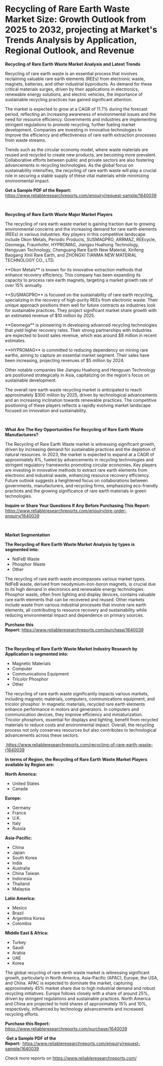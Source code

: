 <p><h1>Recycling of Rare Earth Waste Market Size: Growth Outlook from 2025 to 2032, projecting at Market's Trends Analysis by Application, Regional Outlook, and Revenue</h1></p><p><strong>Recycling of Rare Earth Waste Market Analysis and Latest Trends</strong></p>
<p><p>Recycling of rare earth waste is an essential process that involves reclaiming valuable rare earth elements (REEs) from electronic waste, magnets, batteries, and other industrial byproducts. As demand for these critical materials surges, driven by their applications in electronics, renewable energy solutions, and electric vehicles, the importance of sustainable recycling practices has gained significant attention. </p><p>The market is expected to grow at a CAGR of 11.7% during the forecast period, reflecting an increasing awareness of environmental issues and the need for resource efficiency. Governments and industries are implementing stringent regulations to promote recycling, further fueling market development. Companies are investing in innovative technologies to improve the efficiency and effectiveness of rare earth extraction processes from waste streams. </p><p>Trends such as the circular economy model, where waste materials are reused and recycled to create new products, are becoming more prevalent. Collaborative efforts between public and private sectors are also fostering advancements in recycling technologies. As the global focus on sustainability intensifies, the recycling of rare earth waste will play a crucial role in securing a stable supply of these vital materials while minimizing environmental impact.</p></p>
<p><strong>Get a Sample PDF of the Report:&nbsp;</strong> <a href="https://www.reliableresearchreports.com/enquiry/request-sample/1640039?utm_campaign=3269&utm_medium=2&utm_source=Github&utm_content=ia&utm_term=11032025&utm_id=recycling-of-rare-earth-waste">https://www.reliableresearchreports.com/enquiry/request-sample/1640039</a></p>
<p>&nbsp;</p>
<p><strong>Recycling of Rare Earth Waste Major Market Players</strong></p>
<p><p>The recycling of rare earth waste market is gaining traction due to growing environmental concerns and the increasing demand for rare earth elements (REEs) in various industries. Key players in this competitive landscape include Okon Metals, Periodic Products, SUSMAGPRO, ARRMAZ, REEcycle, Geomega, Fraunhofer, HYPROMAG, Jiangsu Huahong Technology, Hengyuan Technology, Chenguang Rare Earth New Material, Xinfeng Baogang Xinli Rare Earth, and ZHONGXI TIANMA NEW MATERIAL TECHNOLOGY CO., LTD.</p><p>**Okon Metals** is known for its innovative extraction methods that enhance recovery efficiency. This company has been expanding its capacity to process rare earth magnets, targeting a market growth rate of over 15% annually.</p><p>**SUSMAGPRO** is focused on the sustainability of rare earth recycling, specializing in the recovery of high-purity REEs from electronic waste. Their unique approach positions them well for future contracts as industries look for sustainable practices. They project significant market share growth with an estimated revenue of $10 million by 2025.</p><p>**Geomega** is pioneering in developing advanced recycling technologies that yield higher recovery rates. Their strong partnerships with industries are expected to boost sales revenue, which was around $8 million in recent estimates.</p><p>**HYPROMAG** is committed to reducing dependency on mining rare earths, aiming to capture an essential market segment. Their sales have been increasing, projecting revenues of $5 million by 2024.</p><p>Other notable companies like Jiangsu Huahong and Hengyuan Technology are positioned strategically in Asia, capitalizing on the region's focus on sustainable development.</p><p>The overall rare earth waste recycling market is anticipated to reach approximately $300 million by 2025, driven by technological advancements and an increasing inclination towards renewable practices. The competitive positioning of these players reflects a rapidly evolving market landscape focused on innovation and sustainability.</p></p>
<p>&nbsp;</p>
<p><strong>What Are The Key Opportunities For Recycling of Rare Earth Waste Manufacturers?</strong></p>
<p><p>The Recycling of Rare Earth Waste market is witnessing significant growth, driven by increasing demand for sustainable practices and the depletion of natural resources. In 2023, the market is expected to expand at a CAGR of approximately 8%, fueled by advancements in recycling technologies and stringent regulatory frameworks promoting circular economies. Key players are investing in innovative methods to extract rare earth elements from electronic and industrial waste, enhancing resource recovery efficiency. Future outlook suggests a heightened focus on collaborations between governments, manufacturers, and recycling firms, emphasizing eco-friendly practices and the growing significance of rare earth materials in green technologies.</p></p>
<p><strong>Inquire or Share Your Questions If Any Before Purchasing This Report:</strong> <a href="https://www.reliableresearchreports.com/enquiry/pre-order-enquiry/1640039?utm_campaign=3269&utm_medium=2&utm_source=Github&utm_content=ia&utm_term=11032025&utm_id=recycling-of-rare-earth-waste">https://www.reliableresearchreports.com/enquiry/pre-order-enquiry/1640039</a></p>
<p>&nbsp;</p>
<p><strong>Market Segmentation</strong></p>
<p><strong>The Recycling of Rare Earth Waste Market Analysis by types is segmented into:</strong></p>
<p><ul><li>NdFeB Waste</li><li>Phosphor Waste</li><li>Other</li></ul></p>
<p><p>The recycling of rare earth waste encompasses various market types. NdFeB waste, derived from neodymium-iron-boron magnets, is crucial due to its high demand in electronics and renewable energy technologies. Phosphor waste, often from lighting and display devices, contains valuable rare earth elements that can be recovered and reused. Other markets include waste from various industrial processes that involve rare earth elements, all contributing to resource recovery and sustainability while reducing environmental impact and dependence on primary sources.</p></p>
<p><strong>Purchase this Report:&nbsp;</strong><a href="https://www.reliableresearchreports.com/purchase/1640039?utm_campaign=3269&utm_medium=2&utm_source=Github&utm_content=ia&utm_term=11032025&utm_id=recycling-of-rare-earth-waste">https://www.reliableresearchreports.com/purchase/1640039</a></p>
<p>&nbsp;</p>
<p><strong>The Recycling of Rare Earth Waste Market Industry Research by Application is segmented into:</strong></p>
<p><ul><li>Magnetic Materials</li><li>Computer</li><li>Communications Equipment</li><li>Tricolor Phosphor</li><li>Other</li></ul></p>
<p><p>The recycling of rare earth waste significantly impacts various markets, including magnetic materials, computers, communications equipment, and tricolor phosphor. In magnetic materials, recycled rare earth elements enhance performance in motors and generators. In computers and communication devices, they improve efficiency and miniaturization. Tricolor phosphors, essential for displays and lighting, benefit from recycled materials to reduce costs and environmental impact. Overall, the recycling process not only conserves resources but also contributes to technological advancements across these sectors.</p></p>
<p><a href="https://www.reliableresearchreports.com/recycling-of-rare-earth-waste-r1640039?utm_campaign=3269&utm_medium=2&utm_source=Github&utm_content=ia&utm_term=11032025&utm_id=recycling-of-rare-earth-waste">&nbsp;https://www.reliableresearchreports.com/recycling-of-rare-earth-waste-r1640039</a></p>
<p><strong>In terms of Region, the Recycling of Rare Earth Waste Market Players available by Region are:</strong></p>
<p>
    <p> <strong> North America: </strong>
        <ul>
            <li>United States</li>
            <li>Canada</li>
        </ul>
        </p> 
    <p> <strong> Europe: </strong>
        <ul>
            <li>Germany</li>
            <li>France</li>
            <li>U.K.</li>
            <li>Italy</li>
            <li>Russia</li>
        </ul>
        </p> 
    <p> <strong> Asia-Pacific: </strong>
        <ul>
            <li>China</li>
            <li>Japan</li>
            <li>South Korea</li>
            <li>India</li>
            <li>Australia</li>
            <li>China Taiwan</li>
            <li>Indonesia</li>
            <li>Thailand</li>
            <li>Malaysia</li>
        </ul>
        </p> 
    <p> <strong> Latin America: </strong>
        <ul>
            <li>Mexico</li>
            <li>Brazil</li>
            <li>Argentina Korea</li>
            <li>Colombia</li>
        </ul>
        </p> 
    <p> <strong> Middle East & Africa: </strong>
        <ul>
            <li>Turkey</li>
            <li>Saudi</li>
            <li>Arabia</li>
            <li>UAE</li>
            <li>Korea</li>
        </ul>
    </p>
    </p>
<p><p>The global recycling of rare earth waste market is witnessing significant growth, particularly in North America, Asia-Pacific (APAC), Europe, the USA, and China. APAC is expected to dominate the market, capturing approximately 45% market share due to high industrial demand and robust recycling initiatives. Europe follows closely with a share of around 25%, driven by stringent regulations and sustainable practices. North America and China are projected to hold shares of approximately 15% and 10%, respectively, influenced by technology advancements and increased recycling efforts.</p></p>
<p><strong>Purchase this Report: </strong><a href="https://www.reliableresearchreports.com/purchase/1640039?utm_campaign=3269&utm_medium=2&utm_source=Github&utm_content=ia&utm_term=11032025&utm_id=recycling-of-rare-earth-waste">https://www.reliableresearchreports.com/purchase/1640039</a></p>
<p>&nbsp;<strong>Get a Sample PDF of the Report:&nbsp;&nbsp;</strong><a href="https://www.reliableresearchreports.com/enquiry/request-sample/1640039?utm_campaign=3269&utm_medium=2&utm_source=Github&utm_content=ia&utm_term=11032025&utm_id=recycling-of-rare-earth-waste">https://www.reliableresearchreports.com/enquiry/request-sample/1640039</a></p>
<p><strong></strong></p>
<p>Check more reports on <a href="https://www.reliableresearchreports.com/?utm_campaign=3269&utm_medium=2&utm_source=Github&utm_content=ia&utm_term=11032025&utm_id=recycling-of-rare-earth-waste">https://www.reliableresearchreports.com/</a></p>
